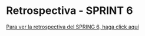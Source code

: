 # Retrospectiva - SPRINT 6

[Para ver la retrospectiva del SPRING 6, haga click aquí](https://github.com/DigitalHouse-Grupo09/E-Commerce/tree/master/sprints/sprint-6/retro.md)
